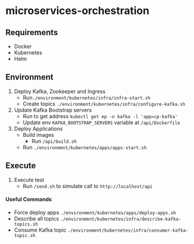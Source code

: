 # microservices-orchestration

## Requirements
- Docker
- Kubernetes
- Helm

## Environment

1. Deploy Kafka, Zookeeper and Ingress
    - Run```./environment/kubernetes/infra/infra-start.sh```
    - Create topics ``./environment/kubernetes/infra/configure-kafka.sh``
2. Update Kafka Bootstrap servers
    - Run to get address ``kubectl get ep -n kafka -l 'app=cp-kafka'``
    - Update env `KAFKA_BOOTSTRAP_SERVERS` variable at ``/api/Dockerfile``
3. Deploy Applications
    - Build images
        - Run ``/api/build.sh``
    - Run ```./environment/kubernetes/apps/apps-start.sh```
    
## Execute   
1. Execute test
    - Run ``/send.sh`` to simulate call to ``http://localhost/api``
    
#### Useful Commands     

-  Force deploy apps ``./environment/kubernetes/apps/deploy-apps.sh``
-  Describe all topics ``./environment/kubernetes/infra/describe-kafka-topics.sh``
-  Consume Kafka topic ``./environment/kubernetes/infra/consumer-kafka-topic.sh``
